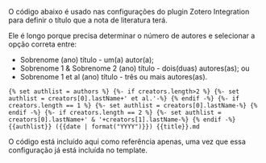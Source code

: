 O código abaixo é usado nas configurações do plugin Zotero Integration para definir o título que a nota de literatura terá. 

Ele é longo porque precisa determinar o número de autores e selecionar a opção correta entre:

- Sobrenome (ano) título - um(a) autor(a);
- Sobrenome 1 & Sobrenome 2 (ano) título - dois(duas) autores(as); ou
- Sobrenome 1 et al (ano) título - três ou mais autores(as).

```
{% set authlist = authors %} {%- if creators.length>2 %} {%- set authlist = creators[0].lastName+' et al.'-%} {% endif -%} {%- if creators.length == 1 %} {%- set authlist = creators[0].lastName-%} {% endif -%} {%- if creators.length == 2 %} {%- set authlist = creators[0].lastName+' & '+creators[1].lastName-%} {% endif -%}{{authlist}} ({{date | format("YYYY")}}) {{title}}.md
```

O código está incluído aqui como referência apenas, uma vez que essa configuração já está incluída no template.